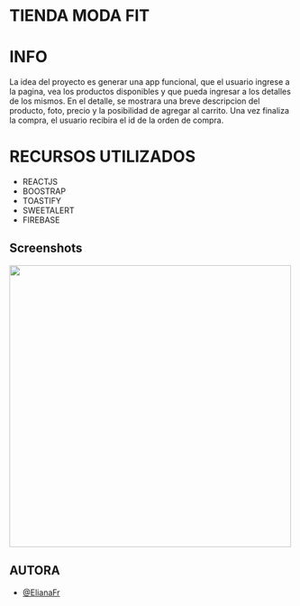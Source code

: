 

# TIENDA MODA FIT


# INFO
La idea del proyecto es generar una app funcional, que el usuario ingrese a la pagina, vea los productos disponibles y que pueda ingresar a los detalles de los mismos.
En el detalle, se mostrara una breve descripcion del producto, foto, precio y la posibilidad de agregar al carrito. 
Una vez finaliza la compra, el usuario recibira el id de la orden de compra.

# RECURSOS UTILIZADOS

- REACTJS
- BOOSTRAP
- TOASTIFY
- SWEETALERT
- FIREBASE

## Screenshots
<p> <img aling="center" src="https://github.com/ElianaFr/tienda-moda-fit/blob/main/modaFit.gif" width = "500" height="500"/></p>





## AUTORA

- [@ElianaFr](https://github.com/ElianaFr)

